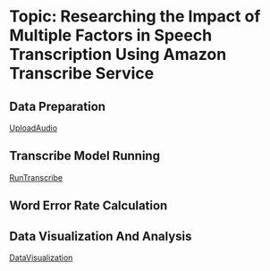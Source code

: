 # Topic: Researching the Impact of Multiple Factors in Speech Transcription Using Amazon Transcribe Service

## Data Preparation
[UploadAudio](https://github.com/Sirui1303/QTM350FinalProject/blob/7af3d8c7f3d668af8e00e3068ff9654a29d7698b/notebook/UploadtoS3.ipynb)

## Transcribe Model Running
[RunTranscribe](https://github.com/Sirui1303/QTM350FinalProject/blob/7af3d8c7f3d668af8e00e3068ff9654a29d7698b/notebook/Run%20Transcribe%20Code.ipynb)
## Word Error Rate Calculation

## Data Visualization And Analysis
[DataVisualization](https://github.com/Sirui1303/QTM350FinalProject/blob/7ed7c55ad3b8280f0e0fde1f755f72726af5ba25/notebook/Data%20Analysis%20Code.ipynb)
